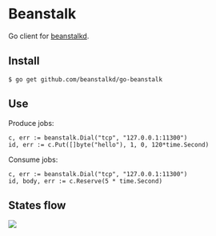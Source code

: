 # Beanstalk

Go client for [beanstalkd](https://beanstalkd.github.io).

## Install

    $ go get github.com/beanstalkd/go-beanstalk

## Use

Produce jobs:

    c, err := beanstalk.Dial("tcp", "127.0.0.1:11300")
    id, err := c.Put([]byte("hello"), 1, 0, 120*time.Second)

Consume jobs:

    c, err := beanstalk.Dial("tcp", "127.0.0.1:11300")
    id, body, err := c.Reserve(5 * time.Second)

## States flow
![](http://images.yinzige.com/states-flow.png)